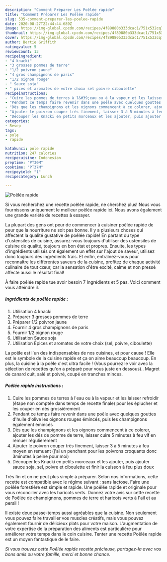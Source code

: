 ```yaml
---
description: "Comment Préparer Les Poêlée rapide"
title: "Comment Préparer Les Poêlée rapide"
slug: 535-comment-preparer-les-poelee-rapide
date: 2020-08-27T22:44:44.689Z
image: https://img-global.cpcdn.com/recipes/4f89880b333dcac1/751x532cq70/poelee-rapide-photo-principale-de-la-recette.jpg
thumbnail: https://img-global.cpcdn.com/recipes/4f89880b333dcac1/751x532cq70/poelee-rapide-photo-principale-de-la-recette.jpg
cover: https://img-global.cpcdn.com/recipes/4f89880b333dcac1/751x532cq70/poelee-rapide-photo-principale-de-la-recette.jpg
author: Bertie Griffith
ratingvalue: 5
reviewcount: 13
recipeingredient:
- "4 knacki"
- "3 grosses pommes de terre"
- "1/2 poivron jaune"
- "4 gros champignons de paris"
- "1/2 oignon rouge"
- " Sauce soja"
- " pices et aromates de votre choix sel poivre ciboulette"
recipeinstructions:
- "Cuire les pommes de terres à l&#39;eau ou à la vapeur et les laisser refroidir (étape non comptée dans temps de recette finale) pour les éplucher et les couper en dés grossièrement"
- "Pendant ce temps faire revenir dans une poêle avec quelques gouttes d&#39;huile d&#39;olive les oignons rouges émincés, puis les champignons également émincés"
- "Dès que les champignons et les oignons commencent à ce colorer, ajouter les dés de pomme de terre, laisser cuire 5 minutes à feu vif en remuer régulièrement"
- "Ajouter le poivron couper très finement, laisser 3 à 5 minutes à feu moyen en remuant (j&#39;ai un penchant pour les poivrons croquants donc 3minutes à peine pour moi)"
- "Découper les Knacki en petits morceaux et les ajouter, puis ajouter sauce soja, sel, poivre et ciboulette et finir la cuisson à feu plus doux"
categories:
- Resep
tags:
- pole
- rapide

katakunci: pole rapide 
nutrition: 247 calories
recipecuisine: Indonesian
preptime: "PT30M"
cooktime: "PT37M"
recipeyield: "1"
recipecategory: Lunch

---
```



![Poêlée rapide](https://img-global.cpcdn.com/recipes/4f89880b333dcac1/751x532cq70/poelee-rapide-photo-principale-de-la-recette.jpg)

Si vous recherchez une recette poêlée rapide, ne cherchez plus! Nous vous fournissons uniquement le meilleur poêlée rapide ici. Nous avons également une grande variété de recettes à essayer.

La plupart des gens ont peur de commencer à cuisiner poêlée rapide de peur que la nourriture ne soit pas bonne. Il y a plusieurs choses qui affectent la qualité gustative de poêlée rapide! En partant du type d'ustensiles de cuisine, assurez-vous toujours d'utiliser des ustensiles de cuisine de qualité, toujours en bon état et propres. Ensuite, les types d'ingrédients utilisés ont également un effet sur l'ajout de saveur, utilisez donc toujours des ingrédients frais. Et enfin, entraînez-vous pour reconnaître les différentes saveurs de la cuisine, profitez de chaque activité culinaire de tout cœur, car la sensation d'être excité, calme et non pressé affecte aussi le résultat final!

<!--inarticleads1-->

À faire poêlée rapide tue avoir besoin 7 Ingrédients et 5 pas. Voici comment vous atteindre il.

##### Ingrédients de poêlée rapide :

1. Utilisation 4 knacki
1. Préparer 3 grosses pommes de terre
1. Préparer 1/2 poivron jaune
1. Fournir 4 gros champignons de paris
1. Fournir 1/2 oignon rouge
1. Utilisation  Sauce soja
1. Utilisation  Épices et aromates de votre choix (sel, poivre, ciboulette)


La poêle est l&#39;un des indispensables de nos cuisines, et pour cause ! Elle est le symbole de la cuisine rapide et ça on aime beaucoup beaucoup. En plus, la cuisine à la poêle c&#39;est ultra facile ! (Vous pourrez le voir avec la sélection de recettes qu&#39;on a préparé pour vous juste en dessous).. Magret de canard cuit, salé et poivré, coupé en tranches minces. 

<!--inarticleads2-->

##### Poêlée rapide instructions :

1. Cuire les pommes de terres à l&#39;eau ou à la vapeur et les laisser refroidir (étape non comptée dans temps de recette finale) pour les éplucher et les couper en dés grossièrement
1. Pendant ce temps faire revenir dans une poêle avec quelques gouttes d&#39;huile d&#39;olive les oignons rouges émincés, puis les champignons également émincés
1. Dès que les champignons et les oignons commencent à ce colorer, ajouter les dés de pomme de terre, laisser cuire 5 minutes à feu vif en remuer régulièrement
1. Ajouter le poivron couper très finement, laisser 3 à 5 minutes à feu moyen en remuant (j&#39;ai un penchant pour les poivrons croquants donc 3minutes à peine pour moi)
1. Découper les Knacki en petits morceaux et les ajouter, puis ajouter sauce soja, sel, poivre et ciboulette et finir la cuisson à feu plus doux


Très fin et on ne peut plus simple à préparer. Selon nos informations, cette recette est compatible avec le régime suivant : sans lactose. Faire une poêlée forestière est simple et rapide. Une poêlée rapide et originale pour vous réconcilier avec les haricots verts. Donnez votre avis sur cette recette de Poêlée de champignons, pommes de terre et haricots verts à l&#39;ail et au persil ! 

<!--inarticleads1-->

<p>
Il existe deux passe-temps aussi agréables que la cuisine. Non seulement vous pouvez faire travailler vos muscles créatifs, mais vous pouvez également fournir de délicieux plats pour votre maison. L'augmentation de votre expertise de la préparation des aliments est particulière pour améliorer votre temps dans le coin cuisine. Tenter une recette Poêlée rapide est un moyen fantastique de le faire.
</p>

<p>
<i>Si vous trouvez cette Poêlée rapide recette précieuse, partagez-la avec vos bons amis ou votre famille, merci et bonne chance.</i>
</p>
